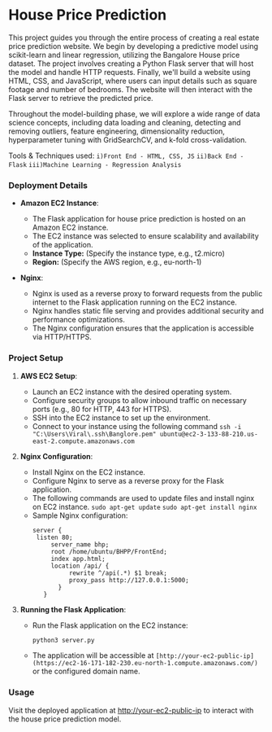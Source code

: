 # House Price Prediction

This project guides you through the entire process of creating a real estate price prediction website. We begin by developing a predictive model using scikit-learn and linear regression, utilizing the Bangalore House price dataset. The project involves creating a Python Flask server that will host the model and handle HTTP requests. Finally, we'll build a website using HTML, CSS, and JavaScript, where users can input details such as square footage and number of bedrooms. The website will then interact with the Flask server to retrieve the predicted price.

Throughout the model-building phase, we will explore a wide range of data science concepts, including data loading and cleaning, detecting and removing outliers, feature engineering, dimensionality reduction, hyperparameter tuning with GridSearchCV, and k-fold cross-validation.

Tools & Techniques used:
  `i)Front End - HTML, CSS, JS`
  `ii)Back End - Flask`
  `iii)Machine Learning - Regression Analysis `

### Deployment Details

- **Amazon EC2 Instance**:
  - The Flask application for house price prediction is hosted on an Amazon EC2 instance.
  - The EC2 instance was selected to ensure scalability and availability of the application.
  - **Instance Type:** (Specify the instance type, e.g., t2.micro)
  - **Region:** (Specify the AWS region, e.g., eu-north-1)
  
- **Nginx**:
  - Nginx is used as a reverse proxy to forward requests from the public internet to the Flask application running on the EC2 instance.
  - Nginx handles static file serving and provides additional security and performance optimizations.
  - The Nginx configuration ensures that the application is accessible via HTTP/HTTPS.

### Project Setup

1. **AWS EC2 Setup**:
   - Launch an EC2 instance with the desired operating system.
   - Configure security groups to allow inbound traffic on necessary ports (e.g., 80 for HTTP, 443 for HTTPS).
   - SSH into the EC2 instance to set up the environment.
   - Connect to your instance using the following command
   ```ssh -i "C:\Users\Viral\.ssh\Banglore.pem" ubuntu@ec2-3-133-88-210.us-east-2.compute.amazonaws.com```

2. **Nginx Configuration**:
   - Install Nginx on the EC2 instance.
   - Configure Nginx to serve as a reverse proxy for the Flask application.
   - The following commands are used to update files and install nginx on EC2 instance.
     ```sudo apt-get update```
     ```sudo apt-get install nginx```
   - Sample Nginx configuration:
     ```
     server {
      listen 80;
          server_name bhp;
          root /home/ubuntu/BHPP/FrontEnd;
          index app.html;
          location /api/ {
               rewrite ^/api(.*) $1 break;
               proxy_pass http://127.0.0.1:5000;
            }
        }
     ```

3. **Running the Flask Application**:
   - Run the Flask application on the EC2 instance:
     ```bash
     python3 server.py
     ```
   - The application will be accessible at `[http://your-ec2-public-ip](https://ec2-16-171-182-230.eu-north-1.compute.amazonaws.com/)` or the configured domain name.

### Usage

Visit the deployed application at [http://your-ec2-public-ip](https://ec2-16-171-182-230.eu-north-1.compute.amazonaws.com/) to interact with the house price prediction model.


  


